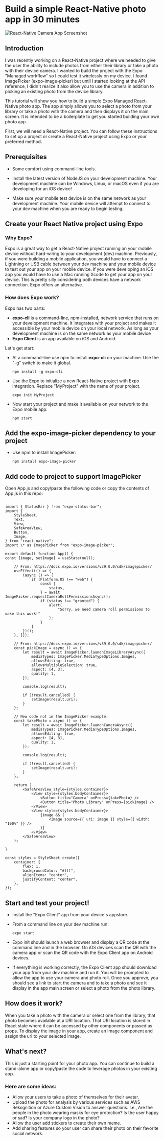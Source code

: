 # Build a simple React-Native photo app in 30 minutes

![React-Native Camera App Screenshot](screenshot.jpg)

## Introduction

I was recently working on a React-Native project where we needed to give the user the ability to include photos from either their library or take a photo with their device camera. I wanted to build the project with the Expo "Managed workflow" so I could test it wirelessly on my device. I found ImagePicker (expo-image-picker) but until I started looking at the API reference, I didn't realize it also allow you to use the camera in addition to picking an existing photo from the device library.

This tutorial will show you how to build a simple Expo Managed React-Native photo app. The app simply allows you to select a photo from your library or take a photo with the camera and then displays it on the main screen. It is intended to be a boilerplate to get you started building your own photo app.

First, we will need a React-Native project. You can follow these instructions to set up a project or create a React-Native project using Expo or your preferred method.

## Prerequisites

-   Some comfort using command-line tools.

-   Install the latest version of NodeJS on your development machine. Your development machine can be Windows, Linux, or macOS even if you are developing for an iOS device!

-   Make sure your mobile test device is on the same network as your development machine. Your mobile device will attempt to connect to your dev machine when you are ready to begin testing.

## Create your React Native project using Expo

### Why Expo?

Expo is a great way to get a React-Native project running on your mobile device without hard-wiring to your development (dev) machine. Previously, if you were building a mobile application, you would have to connect a Lightning or USB cable between your dev machine and your mobile device to test out your app on your mobile device. If you were developing an iOS app you would have to use a Mac running Xcode to get your app on your device. This is pretty silly considering both devices have a network connection. Expo offers an alternative.

### How does Expo work?

Expo has two parts:

-   **expo-cli** is a command-line, npm-installed, network service that runs on your development machine. It integrates with your project and makes it accessible by your mobile device on your local network.
    As long as your development machine is on the same network as your mobile device
-   **Expo Client** is an app available on iOS and Android.

Let's get start:

-   At a command-line use npm to install **expo-cli** on your machine. Use the "-g" switch to make it global.

    `npm install -g expo-cli`

-   Use the Expo to initialize a new React-Native project with Expo integration. Replace "MyProject" with the name of your project.

    `expo init MyProject`

-   Now start your project and make it available on your network to the Expo mobile app:

    `npm start`

## Add the expo-image-picker dependency to your project

-   Use npm to install ImagePicker:

    `npm install expo-image-picker`

## Add code to project to support ImagePicker

Open App.js and copy/paste the following code or copy the contents of App.js in this repo:

```import React, { useState, useEffect } from "react";

import { StatusBar } from "expo-status-bar";
import {
    StyleSheet,
    Text,
    View,
    SafeAreaView,
    Button,
    Image,
} from "react-native";
import \* as ImagePicker from "expo-image-picker";

export default function App() {
const [image, setImage] = useState(null);

    // From: https://docs.expo.io/versions/v39.0.0/sdk/imagepicker/
    useEffect(() => {
        (async () => {
            if (Platform.OS !== "web") {
                const {
                    status,
                } = await ImagePicker.requestCameraRollPermissionsAsync();
                if (status !== "granted") {
                    alert(
                        "Sorry, we need camera roll permissions to make this work!"
                    );
                }
            }
        })();
    }, []);

    // From: https://docs.expo.io/versions/v39.0.0/sdk/imagepicker/
    const pickImage = async () => {
        let result = await ImagePicker.launchImageLibraryAsync({
            mediaTypes: ImagePicker.MediaTypeOptions.Images,
            allowsEditing: true,
            allowsMultipleSelection: true,
            aspect: [4, 3],
            quality: 1,
        });

        console.log(result);

        if (!result.cancelled) {
            setImage(result.uri);
        }
    };

    // New code not in the ImagePicker example:
    const takePhoto = async () => {
        let result = await ImagePicker.launchCameraAsync({
            mediaTypes: ImagePicker.MediaTypeOptions.Images,
            allowsEditing: true,
            aspect: [4, 3],
            quality: 1,
        });

        console.log(result);

        if (!result.cancelled) {
            setImage(result.uri);
        }
    };

    return (
        <SafeAreaView style={styles.container}>
            <View style={styles.bodyContainer}>
                <Button title="Camera" onPress={takePhoto} />
                <Button title="Photo Library" onPress={pickImage} />
            </View>
            <View style={styles.bodyContainer}>
                {image && (
                    <Image source={{ uri: image }} style={{ width: "100%" }} />
                )}
            </View>
        </SafeAreaView>
    );

}

const styles = StyleSheet.create({
    container: {
        flex: 1,
        backgroundColor: "#fff",
        alignItems: "center",
        justifyContent: "center",
    },
});
```

## Start and test your project!

-   Install the "Expo Client" app from your device's appstore.

-   From a command line on your dev machine run:

    `expo start`

-   Expo init should launch a web browser and display a QR code at the command line and in the browser. On iOS devices scan the QR with the camera app or scan the QR code with the Expo Client app on Android devices.

-   If everything is working correctly, the Expo Client app should download your app from your dev machine and run it. You will be prompted to allow the app to use your camera and photo roll. Once you approve, you should see a link to start the camera and to take a photo and see it display in the app main screen or select a photo from the photo library.

## How does it work?

When you take a photo with the camera or select one from the library, that photo becomes available at a URI location. That URI location is stored in React state where it can be accessed by other components or passed as props. To display the image in your app, create an Image component and assign the uri to your selected image.

## What's next?

This is just a starting point for your photo app. You can continue to build a stand-alone app or copy/paste the code to leverage photos in your existing app.

### Here are some ideas:

-   Allow your users to take a photo of themselves for their avatar.
-   Upload the photo for analysis by various services such as AWS Rekognition or Azure Custom Vision to answer questions. I.e., Are the people in the photo wearing masks for eye protection? Is the user happy or sad? Is your company logo in the photo?
-   Allow the user add stickers to create their own meme.
-   Add sharing features so your user can share their photo on their favorite social network.
